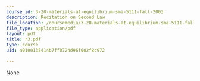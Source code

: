 ```yaml
---
course_id: 3-20-materials-at-equilibrium-sma-5111-fall-2003
description: Recitation on Second Law
file_location: /coursemedia/3-20-materials-at-equilibrium-sma-5111-fall-2003/a0100135414b7ff0724d96f002f8c972_r3.pdf
file_type: application/pdf
layout: pdf
title: r3.pdf
type: course
uid: a0100135414b7ff0724d96f002f8c972

---
```

None